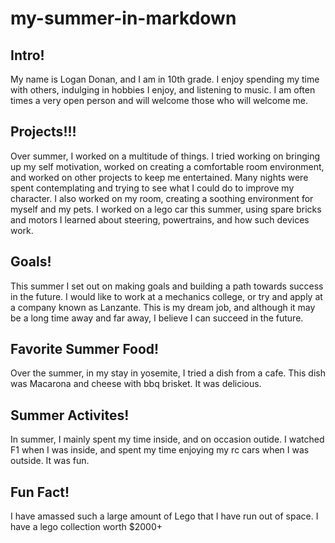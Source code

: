 # my-summer-in-markdown

## Intro!
My name is Logan Donan, and I am in 10th grade. I enjoy spending my time with others, indulging in hobbies I enjoy, and listening to music. I am often times a very open person and will welcome those who will welcome me. 

## Projects!!!
Over summer, I worked on a multitude of things. I tried working on bringing up my self motivation, worked on creating a comfortable room environment, and worked on other projects to keep me entertained. Many nights were spent contemplating and trying to see what I could do to improve my character. I also worked on my room, creating a soothing environment for myself and my pets. I worked on a lego car this summer, using spare bricks and motors I learned about steering, powertrains, and how such devices work.

## Goals!
This summer I set out on making goals and building a path towards success in the future. I would like to work at a mechanics college, or try and apply at a company known as Lanzante. This is my dream job, and although it may be a long time away and far away, I believe I can succeed in the future.

## Favorite Summer Food!
Over the summer, in my stay in yosemite, I tried a dish from a cafe. This dish was Macarona and cheese with bbq brisket. It was delicious.

## Summer Activites! 
In summer, I mainly spent my time inside, and on occasion outide. I watched F1 when I was inside, and spent my time enjoying my rc cars when I was outside. It was fun.

## Fun Fact! 
I have amassed such a large amount of Lego that I have run out of space. I have a lego collection worth $2000+ 
